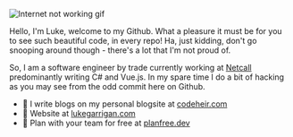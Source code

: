 ![Internet not working gif](https://github.com/saadeghi/saadeghi/raw/master/dino.gif)

Hello, I'm Luke, welcome to my Github. What a pleasure it must be for you to see such beautiful code, in every repo! Ha, just kidding, don't go snooping around though - there's a lot that I'm not proud of. 

So, I am a software engineer by trade currently working at [Netcall](https://www.netcall.com/) predominantly writing C# and Vue.js. In my spare time I do a bit of hacking as you may see from the odd commit here on Github. 

- 📗 I write blogs on my personal blogsite at [codeheir.com](https://www.codeheir.com/) 
- 💬 Website at [lukegarrigan.com](https://www.lukegarrigan.com)
- 📆 Plan with your team for free at [planfree.dev](https://www.planfree.dev/#/) 
